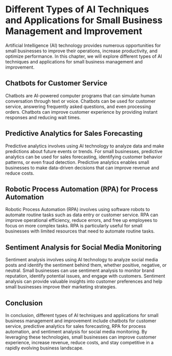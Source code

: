 Different Types of AI Techniques and Applications for Small Business Management and Improvement
==========================================================================================================================================================

Artificial Intelligence (AI) technology provides numerous opportunities for small businesses to improve their operations, increase productivity, and optimize performance. In this chapter, we will explore different types of AI techniques and applications for small business management and improvement.

Chatbots for Customer Service
-----------------------------

Chatbots are AI-powered computer programs that can simulate human conversation through text or voice. Chatbots can be used for customer service, answering frequently asked questions, and even processing orders. Chatbots can improve customer experience by providing instant responses and reducing wait times.

Predictive Analytics for Sales Forecasting
------------------------------------------

Predictive analytics involves using AI technology to analyze data and make predictions about future events or trends. For small businesses, predictive analytics can be used for sales forecasting, identifying customer behavior patterns, or even fraud detection. Predictive analytics enables small businesses to make data-driven decisions that can improve revenue and reduce costs.

Robotic Process Automation (RPA) for Process Automation
-------------------------------------------------------

Robotic Process Automation (RPA) involves using software robots to automate routine tasks such as data entry or customer service. RPA can improve operational efficiency, reduce errors, and free up employees to focus on more complex tasks. RPA is particularly useful for small businesses with limited resources that need to automate routine tasks.

Sentiment Analysis for Social Media Monitoring
----------------------------------------------

Sentiment analysis involves using AI technology to analyze social media posts and identify the sentiment behind them, whether positive, negative, or neutral. Small businesses can use sentiment analysis to monitor brand reputation, identify potential issues, and engage with customers. Sentiment analysis can provide valuable insights into customer preferences and help small businesses improve their marketing strategies.

Conclusion
----------

In conclusion, different types of AI techniques and applications for small business management and improvement include chatbots for customer service, predictive analytics for sales forecasting, RPA for process automation, and sentiment analysis for social media monitoring. By leveraging these technologies, small businesses can improve customer experience, increase revenue, reduce costs, and stay competitive in a rapidly evolving business landscape.
